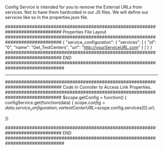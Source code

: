 Config Service is intended for you to remove the External URLs from services.  Not to have them hardcoded in our JS files.
We will define our services like so in the properties.json file.  


#############################################################################
Properties File Layout
#############################################################################
{
  "service_configuration": {
    "services": [
      {
		"id": "0",
        "name": "Get_TestCenters",
        "url": "http://yourServiceURL.com"
      }
    ]
  }
}
#############################################################################
END
##############################################################################


-------------------------------------------------------------------------------------------------------------------------------

#############################################################################
Code In Conroller to Access Link Properties.
#############################################################################
$scope.getConfig = function() {
					configService.get(function(data) {
						$scope.config = data.service_configuration;
						var testCenterURL=$scope.config.services[0].url;
						
})


#############################################################################
END
##############################################################################